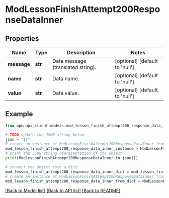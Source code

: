 # ModLessonFinishAttempt200ResponseDataInner


## Properties

Name | Type | Description | Notes
------------ | ------------- | ------------- | -------------
**message** | **str** | Data message (translated string). | [optional] [default to 'null']
**name** | **str** | Data name. | [optional] [default to 'null']
**value** | **str** | Data value. | [optional] [default to 'null']

## Example

```python
from openapi_client.models.mod_lesson_finish_attempt200_response_data_inner import ModLessonFinishAttempt200ResponseDataInner

# TODO update the JSON string below
json = "{}"
# create an instance of ModLessonFinishAttempt200ResponseDataInner from a JSON string
mod_lesson_finish_attempt200_response_data_inner_instance = ModLessonFinishAttempt200ResponseDataInner.from_json(json)
# print the JSON string representation of the object
print(ModLessonFinishAttempt200ResponseDataInner.to_json())

# convert the object into a dict
mod_lesson_finish_attempt200_response_data_inner_dict = mod_lesson_finish_attempt200_response_data_inner_instance.to_dict()
# create an instance of ModLessonFinishAttempt200ResponseDataInner from a dict
mod_lesson_finish_attempt200_response_data_inner_from_dict = ModLessonFinishAttempt200ResponseDataInner.from_dict(mod_lesson_finish_attempt200_response_data_inner_dict)
```
[[Back to Model list]](../README.md#documentation-for-models) [[Back to API list]](../README.md#documentation-for-api-endpoints) [[Back to README]](../README.md)


